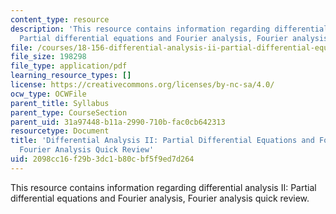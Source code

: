```yaml
---
content_type: resource
description: 'This resource contains information regarding differential analysis II:
  Partial differential equations and Fourier analysis, Fourier analysis quick review.'
file: /courses/18-156-differential-analysis-ii-partial-differential-equations-and-fourier-analysis-spring-2016/2098cc16f29b3dc1b80cbf5f9ed7d264_MIT18_156S16_QuickReview.pdf
file_size: 198298
file_type: application/pdf
learning_resource_types: []
license: https://creativecommons.org/licenses/by-nc-sa/4.0/
ocw_type: OCWFile
parent_title: Syllabus
parent_type: CourseSection
parent_uid: 31a97448-b11a-2990-710b-fac0cb642313
resourcetype: Document
title: 'Differential Analysis II: Partial Differential Equations and Fourier Analysis,
  Fourier Analysis Quick Review'
uid: 2098cc16-f29b-3dc1-b80c-bf5f9ed7d264
---
```

This resource contains information regarding differential analysis II: Partial differential equations and Fourier analysis, Fourier analysis quick review.